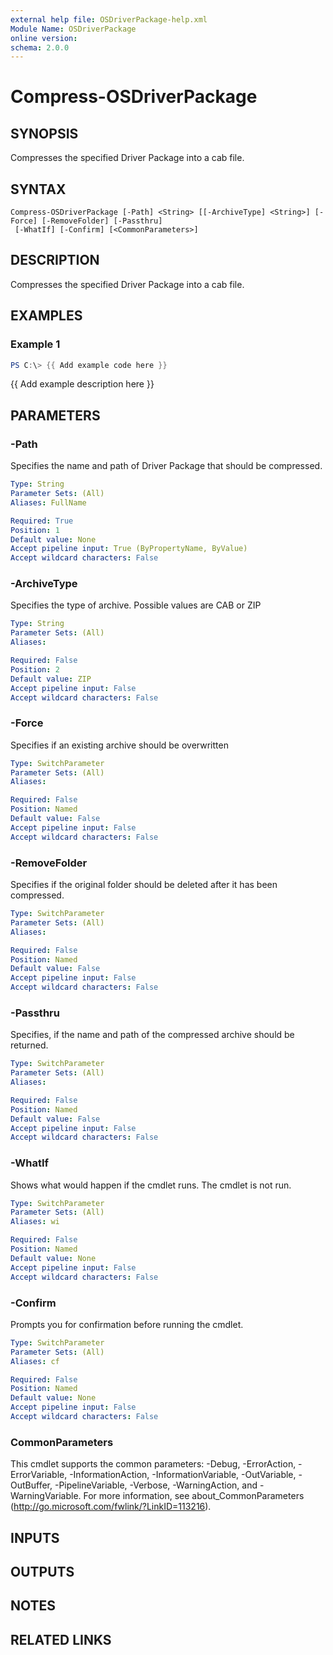 ```yaml
---
external help file: OSDriverPackage-help.xml
Module Name: OSDriverPackage
online version:
schema: 2.0.0
---
```


# Compress-OSDriverPackage

## SYNOPSIS
Compresses the specified Driver Package into a cab file.

## SYNTAX

```
Compress-OSDriverPackage [-Path] <String> [[-ArchiveType] <String>] [-Force] [-RemoveFolder] [-Passthru]
 [-WhatIf] [-Confirm] [<CommonParameters>]
```

## DESCRIPTION
Compresses the specified Driver Package into a cab file.

## EXAMPLES

### Example 1
```powershell
PS C:\> {{ Add example code here }}
```

{{ Add example description here }}

## PARAMETERS

### -Path
Specifies the name and path of Driver Package that should be compressed.

```yaml
Type: String
Parameter Sets: (All)
Aliases: FullName

Required: True
Position: 1
Default value: None
Accept pipeline input: True (ByPropertyName, ByValue)
Accept wildcard characters: False
```

### -ArchiveType
Specifies the type of archive.
Possible values are CAB or ZIP

```yaml
Type: String
Parameter Sets: (All)
Aliases:

Required: False
Position: 2
Default value: ZIP
Accept pipeline input: False
Accept wildcard characters: False
```

### -Force
Specifies if an existing archive should be overwritten

```yaml
Type: SwitchParameter
Parameter Sets: (All)
Aliases:

Required: False
Position: Named
Default value: False
Accept pipeline input: False
Accept wildcard characters: False
```

### -RemoveFolder
Specifies if the original folder should be deleted after it has been compressed.

```yaml
Type: SwitchParameter
Parameter Sets: (All)
Aliases:

Required: False
Position: Named
Default value: False
Accept pipeline input: False
Accept wildcard characters: False
```

### -Passthru
Specifies, if the name and path of the compressed archive should be returned.

```yaml
Type: SwitchParameter
Parameter Sets: (All)
Aliases:

Required: False
Position: Named
Default value: False
Accept pipeline input: False
Accept wildcard characters: False
```

### -WhatIf
Shows what would happen if the cmdlet runs.
The cmdlet is not run.

```yaml
Type: SwitchParameter
Parameter Sets: (All)
Aliases: wi

Required: False
Position: Named
Default value: None
Accept pipeline input: False
Accept wildcard characters: False
```

### -Confirm
Prompts you for confirmation before running the cmdlet.

```yaml
Type: SwitchParameter
Parameter Sets: (All)
Aliases: cf

Required: False
Position: Named
Default value: None
Accept pipeline input: False
Accept wildcard characters: False
```

### CommonParameters
This cmdlet supports the common parameters: -Debug, -ErrorAction, -ErrorVariable, -InformationAction, -InformationVariable, -OutVariable, -OutBuffer, -PipelineVariable, -Verbose, -WarningAction, and -WarningVariable.
For more information, see about_CommonParameters (http://go.microsoft.com/fwlink/?LinkID=113216).

## INPUTS

## OUTPUTS

## NOTES

## RELATED LINKS
